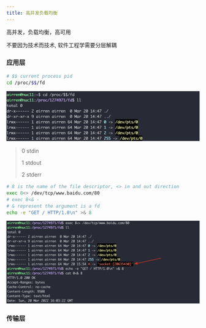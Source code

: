 ```yaml
---
title: 高并发负载均衡
---
```






高并发，负载均衡，高可用

不要因为技术而技术, 软件工程学需要分层解耦







### 应用层

```sh
# $$ current process pid
cd /proc/$$/fd
```

![image-20220320234812684](high_concurrency_lb.assets/image-20220320234812684.png)

>0 stdin
>
>1 stdout
>
>2 stderr

```sh
# 8 is the name of the file descriptor, <> in and out direction
exec 8<> /dev/tcp/www.baidu.com/80
# exec 8<& -
# & represent the argument is a fd
echo -e "GET / HTTP/1.0\n" >& 8 
```



![image-20220321000400078](high_concurrency_lb.assets/image-20220321000400078.png)



### 传输层



